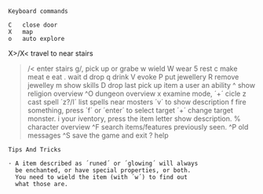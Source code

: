 	Keyboard commands

	C	close door
	X	map
	o	auto explore
  X>/X< travel to near stairs
   >/<  enter stairs
   g/,	pick up or grabe
	w	wield
	W	wear
	5	rest
	c	make meat
	e	eat
	.	wait
	d	drop
	q	drink
	V	evoke
	P	put jewellery
	R	remove jewelley
	m	show skills
	D	drop last pick up item
	a	user an ability
	^	show religion overview
   ^O	dungeon overview
	x	examine mode, ´+´ cicle
	z	cast spell ´z?/I´ list spells near mosters ´v´ to show description
    f	fire something, press ´f´ or ´enter´ to select target ´+´ change target monster.
	i	your iventory, press the item letter show description.
	%	character overview
   ^F   search items/features previously seen.
   ^P   old messages
   ^S	save the game and exit
	?	help

	Tips And Tricks

	· A item described as ´runed´ or ´glowing´ will always
	  be enchanted, or have special properties, or both.
	  You need to wield the item (with ´w´) to find out
	  what those are.
